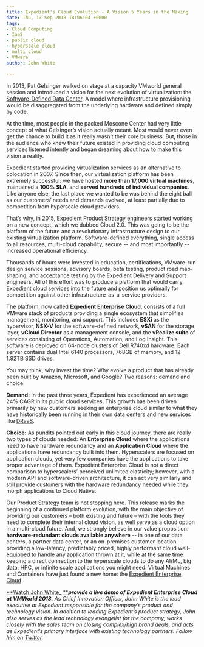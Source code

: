 ```yaml
---
title: Expedient's Cloud Evolution - A Vision 5 Years in the Making
date: Thu, 13 Sep 2018 18:06:04 +0000
tags:
- Cloud Computing
- IaaS
- public cloud
- hyperscale cloud
- multi cloud
- VMware
author: John White

---
```

In 2013, Pat Gelsinger walked on stage at a capacity VMworld general session and introduced a vision for the next evolution of virtualization: the [Software-Defined Data Center](https://www.datacenterknowledge.com/archives/2013/08/27/vmware-drives-software-defined-data-center-vision-forward). A model where infrastructure provisioning would be disaggregated from the underlying hardware and defined simply by code. 

At the time, most people in the packed Moscone Center had very little concept of what Gelsinger’s vision actually meant. Most would never even get the chance to build it as it really wasn’t their core business. But, those in the audience who knew their future existed in providing cloud computing services listened intently and began dreaming about how to make this vision a reality. 

Expedient started providing virtualization services as an alternative to colocation in 2007. Since then, our virtualization platform has been extremely successful: we have hosted **more than 17,000 virtual machines**, maintained a **100% SLA**, and **served hundreds of individual companies**. Like anyone else, the last place we wanted to be was behind the eight ball as our customers’ needs and demands evolved, at least partially due to competition from hyperscale cloud providers. 

That’s why, in 2015, Expedient Product Strategy engineers started working on a new concept, which we dubbed Cloud 2.0. This was going to be the platform of the future and a revolutionary infrastructure design to our existing virtualization platform. Software-defined everything, single access to all resources, multi-cloud capability, secure -- and most importantly -- increased operational efficiency. 

Thousands of hours were invested in education, certifications, VMware-run design service sessions, advisory boards, beta testing, product road map-shaping, and acceptance testing by the Expedient Delivery and Support engineers. All of this effort was to produce a platform that would carry Expedient cloud services into the future and position us optimally for competition against other infrastructure-as-a-service providers. 

The platform, now called [**Expedient Enterprise Cloud**](https://www.expedient.com/services/infrastructure-as-a-service/cloud/), consists of a full VMware stack of products providing a single ecosystem that simplifies management, monitoring, and support. This includes **ESXi** as the hypervisor, **NSX-V** for the software-defined network, **vSAN** for the storage layer, **vCloud Director** as a management console, and the **vRealize suite** of services consisting of Operations, Automation, and Log Insight. This software is deployed on 64-node clusters of Dell R740xd hardware. Each server contains dual Intel 6140 processors, 768GB of memory, and 12 1.92TB SSD drives. 

You may think, why invest the time? Why evolve a product that has already been built by Amazon, Microsoft, and Google? Two reasons: demand and choice. 

**Demand:** In the past three years, Expedient has experienced an average 24% CAGR in its public cloud services. This growth has been driven primarily by new customers seeking an enterprise cloud similar to what they have historically been running in their own data centers and new services like [DRaaS](https://www.expedient.com/services/managed-services/disaster-recovery/). 

**Choice:** As pundits pointed out early in this cloud journey, there are really two types of clouds needed: An **Enterprise Cloud** where the applications need to have hardware redundancy and an **Application Cloud** where the applications have redundancy built into them. Hyperscalers are focused on application clouds, yet very few companies have the applications to take proper advantage of them. Expedient Enterprise Cloud is not a direct comparison to hyperscalers’ perceived unlimited elasticity; however, with a modern API and software-driven architecture, it can act very similarly and still provide customers with the hardware redundancy needed while they morph applications to Cloud Native. 

Our Product Strategy team is not stopping here. This release marks the beginning of a continued platform evolution, with the main objective of providing our customers – both existing and future – with the tools they need to complete their internal cloud vision, as well serve as a cloud option in a multi-cloud future. And, we strongly believe in our value proposition: **hardware-redundant clouds available anywhere** -- in one of our data centers, a partner data center, or an on-premises customer location -- providing a low-latency, predictably priced, highly performant cloud well-equipped to handle any application thrown at it, while at the same time keeping a direct connection to the hyperscale clouds to do any AI/ML, big data, HPC, or infinite scale applications you might need. Virtual Machines and Containers have just found a new home: the [Expedient Enterprise Cloud](https://www.expedient.com/services/infrastructure-as-a-service/cloud/). 

[**Watch John White_ **](https://videos.vmworld.com/global/2018?q=john%2520white)**_provide a live demo of Expedient Enterprise Cloud at VMWorld 2018._** _As Chief Innovation Officer, John White is the lead executive at Expedient responsible for the company’s product and technology vision. In addition to leading Expedient’s product strategy, John also serves as the lead technology evangelist for the company, works closely with the sales team on closing complex/high brand deals, and acts as Expedient’s primary interface with existing technology partners. Follow him on_ [_Twitter_](https://twitter.com/johna_white)_._